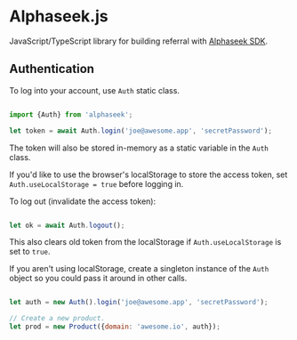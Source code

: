 # Alphaseek.js

JavaScript/TypeScript library for building referral with [Alphaseek SDK](http://alphaseek.io).

## Authentication

To log into your account, use `Auth` static class.

```js

import {Auth} from 'alphaseek';

let token = await Auth.login('joe@awesome.app', 'secretPassword');

```

The token will also be stored in-memory as a static variable in the `Auth` class.

If you'd like to use the browser's localStorage to store the access token, set `Auth.useLocalStorage = true` before logging in.

To log out (invalidate the access token):

```js

let ok = await Auth.logout();

```

This also clears old token from the localStorage if `Auth.useLocalStorage` is set to `true`.

If you aren't using localStorage, create a singleton instance of the `Auth` object so you could pass it around in other calls.

```js

let auth = new Auth().login('joe@awesome.app', 'secretPassword');

// Create a new product.
let prod = new Product({domain: 'awesome.io', auth});

```
